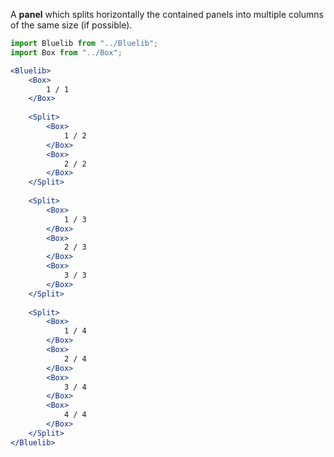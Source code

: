 A **panel** which splits horizontally the contained panels into multiple columns of the same size (if possible). 

```jsx
import Bluelib from "../Bluelib";
import Box from "../Box";

<Bluelib>
    <Box>
        1 / 1
    </Box>
    
    <Split>
        <Box>
            1 / 2
        </Box>
        <Box>
            2 / 2
        </Box>
    </Split>
    
    <Split>
        <Box>
            1 / 3
        </Box>
        <Box>
            2 / 3
        </Box>
        <Box>
            3 / 3
        </Box>        
    </Split>
    
    <Split>
        <Box>
            1 / 4
        </Box>
        <Box>
            2 / 4
        </Box>
        <Box>
            3 / 4
        </Box>
        <Box>
            4 / 4
        </Box>
    </Split>
</Bluelib>
```
